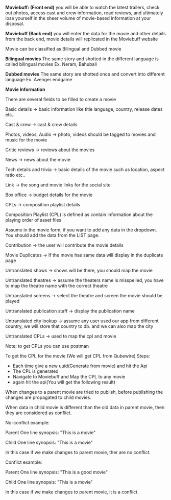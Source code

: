 
**Moviebuff: (Front end)** you will be able to watch the latest trailers, check out photos, access cast and crew information, read reviews, and ultimately lose yourself in the sheer volume of movie-based information at your disposal.

**Moviebuff (Back end)** you will enter the data for the movie and other details from the back end, movie details will replicated in the Moviebuff website

Movie can be classified as Bilingual and Dubbed movie

**Bilingual movies**
The same story and shotted in the different language is called bilingual movies
Ex. Neram, Bahubali

**Dubbed movies**
The same story are shotted once and convert into different language
Ex. Avenger endgame

**Movie Information**

There are several fields to be filled to create a movie

Basic details -> basic information like title language, country, release dates etc..

Cast & crew -> cast & crew details 

Photos, videos, Audio -> photo, videos should be tagged to movies and music for the movie 

Critic reviews -> reviews about the movies

News -> news about the movie 

Tech details and trivia -> basic details of the movie such as location, aspect ratio etc..

Link -> the song and movie links for the social site

Box office -> budget details for the movie

CPLs -> composition playlist details

Composition Playlist (CPL) is defined as contain information about the playing order of asset files


Assume in the movie form, if you want to add any data in the dropdown. You should
add the data from the LIST page.
 

Contribution -> the user will contribute the movie details

Movie Duplicates -> If the movie has same data will display in the duplicate page 

Untranslated shows -> shows will be there, you should map the movie 

Untranslated theatres -> assume the theaters name is misspelled, you have to map the theatre name with the correct theatre

Untranslated screens -> select the theatre and screen the movie should be played

Untranslated publication staff -> display the publication name  

Untranslated city lookup -> assume any user used our app from different country, we will store that country to db. and we can also map the city 

Untranslated CPLs -> used to map the cpl and movie 

Note: to get CPLs you can use postman

To get the CPL for the movie (We will get CPL from Qubewire)
Steps: 
- Each time give a new uuid(Generate from movie) and hit the Api
- The CPL is generated 
- Navigate to Moviebuff and Map the CPL to any movie 
- again hit the api(You will get the following result)



When changes to a parent movie are tried to publish, before publishing the changes are propagated to child movies.

When data in child movie is different than the old data in parent movie, then they are considered as conflict.

No-conflict example:

Parent One line synopsis: "This is a movie"

Child One line synopsis: "This is a movie"

In this case if we make changes to parent movie, ther are no conflict.

Conflict example:

Parent One line synopsis: "This is a good movie"

Child One line synopsis: "This is a movie"

In this case if we make changes to parent movie, it is a conflict.
